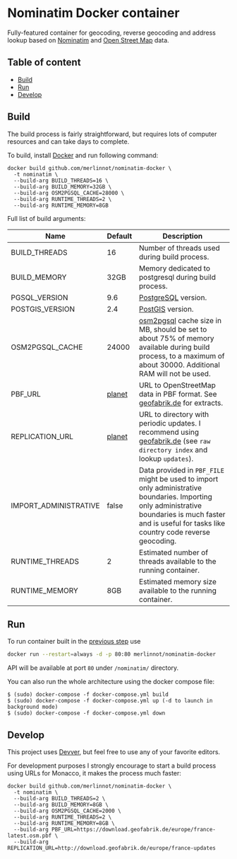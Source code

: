 # Nominatim Docker container

Fully-featured container for geocoding, reverse geocoding and address lookup based on [Nominatim](https://github.com/openstreetmap/Nominatim) and [Open Street Map](http://www.openstreetmap.org) data.

## Table of content

-   [Build](#build)
-   [Run](#run)
-   [Develop](#develop)

## Build

The build process is fairly straightforward, but requires lots of computer resources and can take days to complete.

To build, install [Docker](https://get.docker.com) and run following command:

```shell
docker build github.com/merlinnot/nominatim-docker \
  -t nominatim \
  --build-arg BUILD_THREADS=16 \
  --build-arg BUILD_MEMORY=32GB \
  --build-arg OSM2PGSQL_CACHE=28000 \
  --build-arg RUNTIME_THREADS=2 \
  --build-arg RUNTIME_MEMORY=8GB
```

Full list of build arguments:

| Name                  | Default                                                    | Description                                                                                                                                                                                                  |
| --------------------- | ---------------------------------------------------------- | ------------------------------------------------------------------------------------------------------------------------------------------------------------------------------------------------------------ |
| BUILD_THREADS         | 16                                                         | Number of threads used during build process.                                                                                                                                                                 |
| BUILD_MEMORY          | 32GB                                                       | Memory dedicated to postgresql during build process.                                                                                                                                                         |
| PGSQL_VERSION         | 9.6                                                        | [PostgreSQL](https://www.postgresql.org) version.                                                                                                                                                            |
| POSTGIS_VERSION       | 2.4                                                        | [PostGIS](http://postgis.net) version.                                                                                                                                                                       |
| OSM2PGSQL_CACHE       | 24000                                                      | [osm2pgsql](https://github.com/openstreetmap/osm2pgsql) cache size in MB, should be set to about 75% of memory available during build process, to a maximum of about 30000. Additional RAM will not be used. |
| PBF_URL               | [planet](https://planet.osm.org/pbf/planet-latest.osm.pbf) | URL to OpenStreetMap data in PBF format. See [geofabrik.de](http://download.geofabrik.de) for extracts.                                                                                                      |
| REPLICATION_URL       | [planet](https://planet.osm.org/replication/hour/)         | URL to directory with periodic updates. I recommend using [geofabrik.de](http://download.geofabrik.de) (see `raw directory index` and lookup `updates`).                                                     |
| IMPORT_ADMINISTRATIVE | false                                                      | Data provided in `PBF_FILE` might be used to import only administrative boundaries. Importing only administrative boundaries is much faster and is useful for tasks like country code reverse geocoding.     |
| RUNTIME_THREADS       | 2                                                          | Estimated number of threads available to the running container.                                                                                                                                              |
| RUNTIME_MEMORY        | 8GB                                                        | Estimated memory size available to the running container.                                                                                                                                                    |

## Run

To run container built in the [previous step](#build) use

```bash
docker run --restart=always -d -p 80:80 merlinnot/nominatim-docker
```

API will be available at port `80` under `/nominatim/` directory.

You can also run the whole architecture using the docker compose file:

    $ (sudo) docker-compose -f docker-compose.yml build
    $ (sudo) docker-compose -f docker-compose.yml up (-d to launch in background mode)
    $ (sudo) docker-compose -f docker-compose.yml down

## Develop

This project uses [Devver](https://github.com/merlinnot/devver), but feel free to use any of your favorite editors.

For development purposes I strongly encourage to start a build process using URLs for Monacco, it makes the process much faster:

```shell
docker build github.com/merlinnot/nominatim-docker \
  -t nominatim \
  --build-arg BUILD_THREADS=2 \
  --build-arg BUILD_MEMORY=8GB \
  --build-arg OSM2PGSQL_CACHE=2000 \
  --build-arg RUNTIME_THREADS=2 \
  --build-arg RUNTIME_MEMORY=8GB \
  --build-arg PBF_URL=https://download.geofabrik.de/europe/france-latest.osm.pbf \
  --build-arg REPLICATION_URL=http://download.geofabrik.de/europe/france-updates
```
